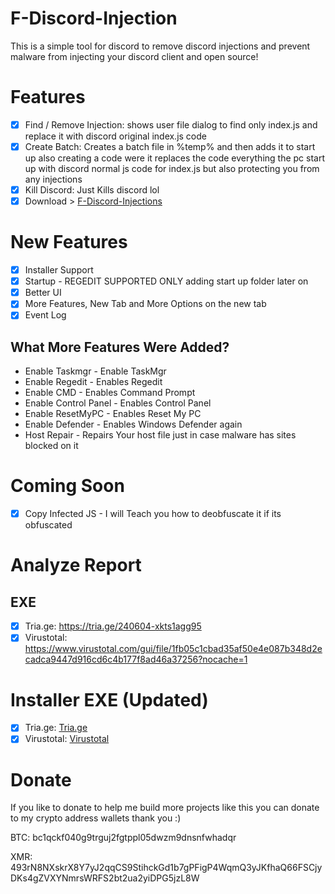 # F-Discord-Injection
This is a simple tool for discord to remove discord injections and prevent malware from injecting your discord client and open source!

# Features
- [X] Find / Remove Injection: shows user file dialog to find only index.js and replace it with discord original index.js code
- [X] Create Batch: Creates a batch file in %temp% and then adds it to start up also creating a code were it replaces the code everything the pc start up with discord normal js code for index.js but also protecting you from any injections
- [X] Kill Discord: Just Kills discord lol
- [X] Download > [F-Discord-Injections](https://github.com/InnoPaws/F-Discord-Injection/releases/tag/2.0)

# New Features
- [X] Installer Support
- [X] Startup - REGEDIT SUPPORTED ONLY adding start up folder later on 
- [X] Better UI
- [X] More Features, New Tab and More Options on the new tab 
- [X] Event Log

## What More Features Were Added?
- Enable Taskmgr - Enable TaskMgr
- Enable Regedit - Enables Regedit
- Enable CMD -  Enables Command Prompt
- Enable Control Panel -  Enables Control Panel
- Enable ResetMyPC - Enables Reset My PC
- Enable Defender - Enables Windows Defender again
- Host Repair - Repairs Your host file just in case malware has sites blocked on it

# Coming Soon
- [X] Copy Infected JS - I will Teach you how to deobfuscate it if its obfuscated
 
# Analyze Report

## EXE 
- [X] Tria.ge: https://tria.ge/240604-xkts1agg95
- [X] Virustotal: https://www.virustotal.com/gui/file/1fb05c1cbad35af50e4e087b348d2ecadca9447d916cd6c4b177f8ad46a37256?nocache=1

# Installer EXE (Updated)
- [X] Tria.ge: [Tria.ge](https://tria.ge/240606-23bscsdc71/behavioral1) 
- [X] Virustotal: [Virustotal](https://www.virustotal.com/gui/file/7fd69b2e99c2ad82ffeb40c1131c820353908982359998f1836d62d670fad0e0?nocache=1)

# Donate
If you like to donate to help me build more projects like this you can donate to my crypto address wallets thank you :)

BTC: bc1qckf040g9trguj2fgtppl05dwzm9dnsnfwhadqr

XMR: 493rN8NXskrX8Y7yJ2qqCS9StihckGd1b7gPFigP4WqmQ3yJKfhaQ66FSCjyDKs4gZVXYNmrsWRFS2bt2ua2yiDPG5jzL8W
